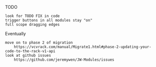TODO

    look for TODO FIX in code
    trigger buttons in all modules stay "on"
    full scope dragging edges

Eventually

    move on to phase 2 of migration
        https://vcvrack.com/manual/Migrate1.html#phase-2-updating-your-code-to-the-rack-v1-api
    look at github issues
        https://github.com/jeremywen/JW-Modules/issues




